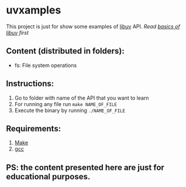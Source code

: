 # uvxamples

This project is just for show some examples of [libuv](http://libuv.org/) API.
_Read [basics of libuv](http://docs.libuv.org/en/v1.x/guide/basics.html#basics-of-libuv) first_

## Content (distributed in folders):

* fs: File system operations

## Instructions:

1. Go to folder with name of the API that you want to learn
2. For running any file run `make NAME_OF_FILE`
3. Execute the binary by running `./NAME_OF_FILE`

## Requirements:

1. [Make](https://www.gnu.org/software/make/)
2. [gcc](https://www.gnu.org/software/gcc/)

## PS: the content presented here are just for educational purposes.
